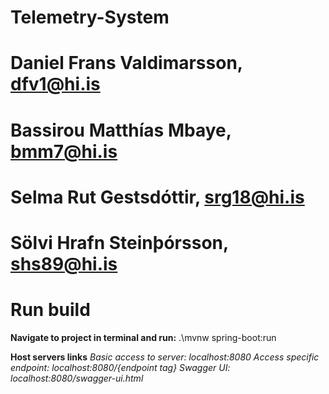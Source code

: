 # Telemetry-System
# Daniel Frans Valdimarsson, dfv1@hi.is
# Bassirou Matthías Mbaye, bmm7@hi.is
# Selma Rut Gestsdóttir, srg18@hi.is
# Sölvi Hrafn Steinþórsson, shs89@hi.is

# Run build

**Navigate to project in terminal and run:** .\mvnw spring-boot:run

**Host servers links**
*Basic access to server: localhost:8080*
*Access specific endpoint: localhost:8080/{endpoint tag}*
*Swagger UI: localhost:8080/swagger-ui.html*



